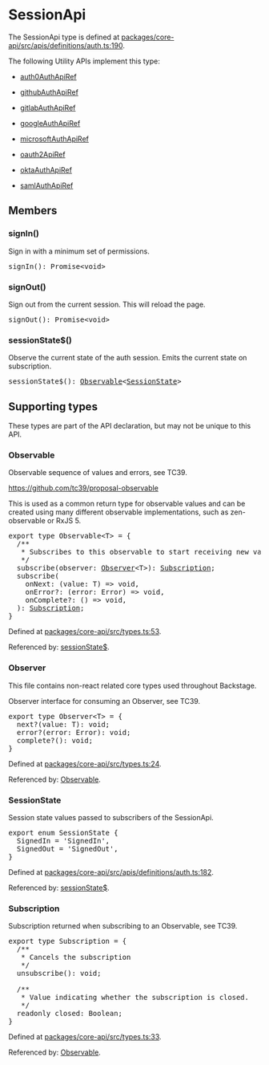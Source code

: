 # SessionApi

The SessionApi type is defined at
[packages/core-api/src/apis/definitions/auth.ts:190](https://github.com/backstage/backstage/blob/ca535f2f66c3a4980c80f4b1a049dfd07569010e/packages/core-api/src/apis/definitions/auth.ts#L190).

The following Utility APIs implement this type:

- [auth0AuthApiRef](./README.md#auth0auth)

- [githubAuthApiRef](./README.md#githubauth)

- [gitlabAuthApiRef](./README.md#gitlabauth)

- [googleAuthApiRef](./README.md#googleauth)

- [microsoftAuthApiRef](./README.md#microsoftauth)

- [oauth2ApiRef](./README.md#oauth2)

- [oktaAuthApiRef](./README.md#oktaauth)

- [samlAuthApiRef](./README.md#samlauth)

## Members

### signIn()

Sign in with a minimum set of permissions.

<pre>
signIn(): Promise&lt;void&gt;
</pre>

### signOut()

Sign out from the current session. This will reload the page.

<pre>
signOut(): Promise&lt;void&gt;
</pre>

### sessionState\$()

Observe the current state of the auth session. Emits the current state on
subscription.

<pre>
sessionState$(): <a href="#observable">Observable</a>&lt;<a href="#sessionstate">SessionState</a>&gt;
</pre>

## Supporting types

These types are part of the API declaration, but may not be unique to this API.

### Observable

Observable sequence of values and errors, see TC39.

https://github.com/tc39/proposal-observable

This is used as a common return type for observable values and can be created
using many different observable implementations, such as zen-observable or
RxJS 5.

<pre>
export type Observable&lt;T&gt; = {
  /**
   * Subscribes to this observable to start receiving new values.
   */
  subscribe(observer: <a href="#observer">Observer</a>&lt;T&gt;): <a href="#subscription">Subscription</a>;
  subscribe(
    onNext: (value: T) =&gt; void,
    onError?: (error: Error) =&gt; void,
    onComplete?: () =&gt; void,
  ): <a href="#subscription">Subscription</a>;
}
</pre>

Defined at
[packages/core-api/src/types.ts:53](https://github.com/backstage/backstage/blob/ca535f2f66c3a4980c80f4b1a049dfd07569010e/packages/core-api/src/types.ts#L53).

Referenced by: [sessionState\$](#sessionstate).

### Observer

This file contains non-react related core types used throughout Backstage.

Observer interface for consuming an Observer, see TC39.

<pre>
export type Observer&lt;T&gt; = {
  next?(value: T): void;
  error?(error: Error): void;
  complete?(): void;
}
</pre>

Defined at
[packages/core-api/src/types.ts:24](https://github.com/backstage/backstage/blob/ca535f2f66c3a4980c80f4b1a049dfd07569010e/packages/core-api/src/types.ts#L24).

Referenced by: [Observable](#observable).

### SessionState

Session state values passed to subscribers of the SessionApi.

<pre>
export enum SessionState {
  SignedIn = 'SignedIn',
  SignedOut = 'SignedOut',
}
</pre>

Defined at
[packages/core-api/src/apis/definitions/auth.ts:182](https://github.com/backstage/backstage/blob/ca535f2f66c3a4980c80f4b1a049dfd07569010e/packages/core-api/src/apis/definitions/auth.ts#L182).

Referenced by: [sessionState\$](#sessionstate).

### Subscription

Subscription returned when subscribing to an Observable, see TC39.

<pre>
export type Subscription = {
  /**
   * Cancels the subscription
   */
  unsubscribe(): void;

  /**
   * Value indicating whether the subscription is closed.
   */
  readonly closed: Boolean;
}
</pre>

Defined at
[packages/core-api/src/types.ts:33](https://github.com/backstage/backstage/blob/ca535f2f66c3a4980c80f4b1a049dfd07569010e/packages/core-api/src/types.ts#L33).

Referenced by: [Observable](#observable).
